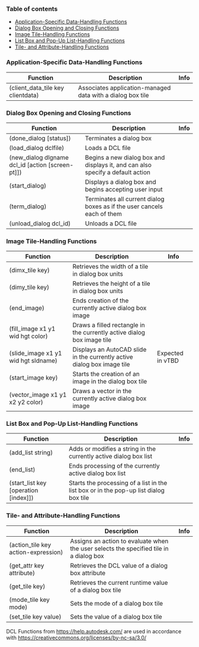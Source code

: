 ### Table of contents

- [Application-Specific Data-Handling Functions](#application-specific-data-handling-functions)
- [Dialog Box Opening and Closing Functions](#dialog-box-opening-and-closing-functions)
- [Image Tile-Handling Functions](#image-tile-handling-functions)
- [List Box and Pop-Up List-Handling Functions](#list-box-and-pop-up-list-handling-functions)
- [Tile- and Attribute-Handling Functions](#tile-and-attribute-handling-functions)

### Application-Specific Data-Handling Functions

| Function | Description | Info |
|----------|-------------|------|
| (client_data_tile key clientdata) | Associates application-managed data with a dialog box tile | |

### Dialog Box Opening and Closing Functions

| Function | Description | Info |
|----------|-------------|------|
| (done_dialog [status]) | Terminates a dialog box | |
| (load_dialog dclfile) | Loads a DCL file | |
| (new_dialog dlgname dcl_id [action [screen-pt]]) | Begins a new dialog box and displays it, and can also specify a default action | |
| (start_dialog) | Displays a dialog box and begins accepting user input | |
| (term_dialog) | Terminates all current dialog boxes as if the user cancels each of them | |
| (unload_dialog dcl_id) | Unloads a DCL file | |


### Image Tile-Handling Functions

| Function | Description | Info |
|----------|-------------|------|
| (dimx_tile key) | Retrieves the width of a tile in dialog box units | |
| (dimy_tile key) | Retrieves the height of a tile in dialog box units | |
| (end_image) | Ends creation of the currently active dialog box image | |
| (fill_image x1 y1 wid hgt color) | Draws a filled rectangle in the currently active dialog box image tile | |
| (slide_image x1 y1 wid hgt sldname) | Displays an AutoCAD slide in the currently active dialog box image tile | Expected in vTBD |
| (start_image key) | Starts the creation of an image in the dialog box tile | |
| (vector_image x1 y1 x2 y2 color) | Draws a vector in the currently active dialog box image | |

### List Box and Pop-Up List-Handling Functions

| Function | Description | Info |
|----------|-------------|------|
| (add_list string) | Adds or modifies a string in the currently active dialog box list | |
| (end_list) | Ends processing of the currently active dialog box list | |
| (start_list key [operation [index]]) | Starts the processing of a list in the list box or in the pop-up list dialog box tile | |

### Tile- and Attribute-Handling Functions

| Function | Description | Info |
|----------|-------------|------|
| (action_tile key action-expression) | Assigns an action to evaluate when the user selects the specified tile in a dialog box | |
| (get_attr key attribute) | Retrieves the DCL value of a dialog box attribute | |
| (get_tile key) | Retrieves the current runtime value of a dialog box tile | |
| (mode_tile key mode) | Sets the mode of a dialog box tile | |
| (set_tile key value) | Sets the value of a dialog box tile | |

DCL Functions from https://help.autodesk.com/ are used in accordance with https://creativecommons.org/licenses/by-nc-sa/3.0/
